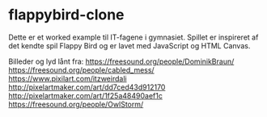 # flappybird-clone
Dette er et worked example til IT-fagene i gymnasiet. Spillet er inspireret af det kendte spil Flappy Bird og er lavet med JavaScript og HTML Canvas.

Billeder og lyd lånt fra:
https://freesound.org/people/DominikBraun/
https://freesound.org/people/cabled_mess/
https://www.pixilart.com/itzweirdali
http://pixelartmaker.com/art/dd7ced43d912170
http://pixelartmaker.com/art/1f25a48490aef1c
https://freesound.org/people/OwlStorm/
